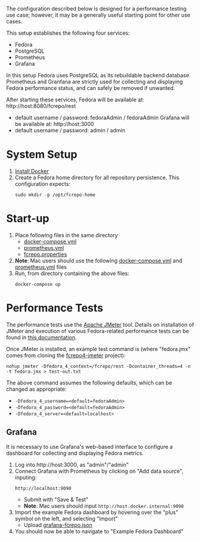 The configuration described below is designed for a performance testing use case; however, it may be a generally useful starting point for other use cases.

This setup establishes the following four services:
- Fedora
- PostgreSQL
- Prometheus
- Grafana

In this setup Fedora uses PostgreSQL as its rebuildable backend database.
Prometheus and Granfana are strictly used for collecting and displaying Fedora performance status, and can safely be removed if unwanted.

After starting these services, Fedora will be available at: http://host:8080/fcrepo/rest
- default username / password: fedoraAdmin / fedoraAdmin
Grafana will be available at: http://host:3000
- default username / password: admin / admin

# System Setup

1. [Install Docker](https://docs.docker.com/get-docker/)
1. Create a Fedora home directory for all repository persistence. This configuration expects:
   ```
   sudo mkdir -p /opt/fcrepo-home
   ```

# Start-up

1. Place following files in the same directory
   - [docker-compose.yml](docker-compose.yml)
   - [prometheus.yml](prometheus.yml)
   - [fcrepo.properties](fcrepo.properties)
1. **Note**: Mac users should use the following [docker-compose.yml](docker-compose-mac.yml) and [prometheus.yml](prometheus-mac.yml) files
1. Run, from directory containing the above files:
   ```
   docker-compose up
   ```

# Performance Tests

The performance tests use the [Apache JMeter](https://jmeter.apache.org/) tool.
Details on installation of JMeter and execution of various Fedora-related performance tests can be found in [this documentation](https://wiki.lyrasis.org/display/FF/Test+Guide+-+JMeter+Scripts).

Once JMeter is installed, an example test command is (where "fedora.jmx" comes from cloning the [fcrepo4-jmeter](https://github.com/fcrepo4-labs/fcrepo4-jmeter.git) project):
  ```
  nohup jmeter -Dfedora_4_context=/fcrepo/rest -Dcontainer_threads=4 -n -t fedora.jmx > test-out.txt
  ```

The above command assumes the following defaults, which can be changed as appropriate:
- `-Dfedora_4_username=<default=fedoraAdmin>`
- `-Dfedora_4_password=<default=fedoraAdmin>`
- `-Dfedora_4_server=<default=localhost>`

## Grafana

It is necessary to use Grafana's web-based interface to configure a dashboard for collecting and displaying Fedora metrics.
1. Log into http://host:3000, as "admin"/"admin"
1. Connect Grafana with Prometheus by clicking on "Add data source", inputing:
   ```
   http://localhost:9090
   ```
   - Submit with "Save & Test"
   - **Note**: Mac users should input `http://host.docker.internal:9090`
1. Import the example Fedora dashboard by hovering over the "plus" symbol on the left, and selecting "Import"
   - Upload [grafana-fcrepo.json](grafana-fcrepo.json)
1. You should now be able to navigate to "Example Fedora Dashboard"

